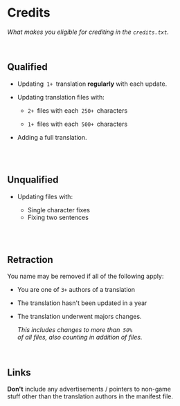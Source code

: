 
# Credits

*What makes you eligible for crediting in the `credits.txt`.*

<br>

## Qualified

-   Updating  `1+`  translation **regularly** with each update.

-   Updating translation files with:

    - `2+`  files with each  `250+`  characters
    
    - `1+`  files with each  `500+`  characters

-   Adding a full translation.

<br>
<br>

## Unqualified

-   Updating files with:
    
    - Single character fixes
    - Fixing two sentences
    
<br>
<br>

## Retraction

You name may be removed if all of the following apply:

-   You are one of `3+` authors of a translation

-   The translation hasn't been updated in a year

-   The translation underwent majors changes.

    *This includes changes to more than  `50%`* <br>
    *of all files, also counting in addition of files.*

<br>

## Links

**Don't** include any advertisements / pointers to non-game <br>
stuff other than the translation authors in the manifest file.

<br>